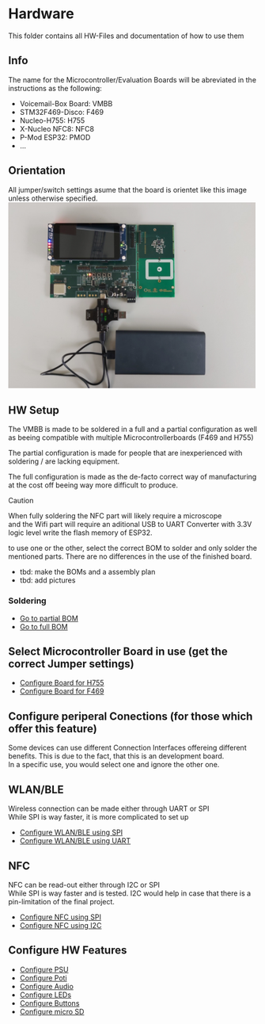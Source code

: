 # Hardware
This folder contains all HW-Files and documentation of how to use them

## Info
The name for the Microcontroller/Evaluation Boards will be abreviated in the instructions as the following:
- Voicemail-Box Board: 	VMBB
- STM32F469-Disco:		F469
- Nucleo-H755:			H755
- X-Nucleo NFC8:		NFC8
- P-Mod ESP32:			PMOD
- ...

## Orientation
All jumper/switch settings asume that the board is orientet like this image unless otherwise specified. 
<img src=../Picture/20250507_130009.jpg width="500">

## HW Setup
The VMBB is made to be soldered in a full and a partial configuration as well as beeing compatible with
multiple Microcontrollerboards (F469 and H755)

The partial configuration is made for people that are inexperienced with soldering / are lacking equipment.  

The full configuration is made as the de-facto correct way of manufacturing at the cost off beeing way more difficult to produce.

> [!CAUTION]  
> When fully soldering the NFC part will likely require a microscope  
> and the Wifi part will require an aditional USB to UART Converter with 3.3V logic level write the flash memory of ESP32.

to use one or the other, select the correct BOM to solder and only solder the mentioned parts. There are no differences in the use of the finished board.

- tbd: make the BOMs and a assembly plan
- tbd: add pictures

### Soldering
- [Go to partial BOM](BOM/BOM_partial.csv)
- [Go to full BOM](BOM/BOM_full.csv)

## Select Microcontroller Board in use (get the correct Jumper settings)
- [Configure Board for H755](H755/H755.md)
- [Configure Board for F469](F469/F469.md)

## Configure periperal Conections (for those which offer this feature)
Some devices can use different Connection Interfaces offereing different benefits.
This is due to the fact, that this is an development board.  
In a specific use, you would select one and ignore the other one.

## WLAN/BLE
Wireless connection can be made either through UART or SPI  
While SPI is way faster, it is more complicated to set up
- [Configure WLAN/BLE using SPI](Config/SPI_WLAN.md)
- [Configure WLAN/BLE using UART](Config/UART_WLAN.md)
## NFC
NFC can be read-out either through I2C or SPI  
While SPI is way faster and is tested.
I2C would help in case that there is a pin-limitation of the final project.
- [Configure NFC using SPI](Config/SPI_NFC.md)  
- [Configure NFC using I2C](Config/I2C_NFC.md)

## Configure HW Features
- [Configure PSU](Config/PSU.md)
- [Configure Poti](Config/Poti.md)
- [Configure Audio](Config/Audio.md)
- [Configure LEDs](Config/Leds.md)
- [Configure Buttons](Config/Buttons.md)
- [Configure micro SD](Config/uSD.md)
